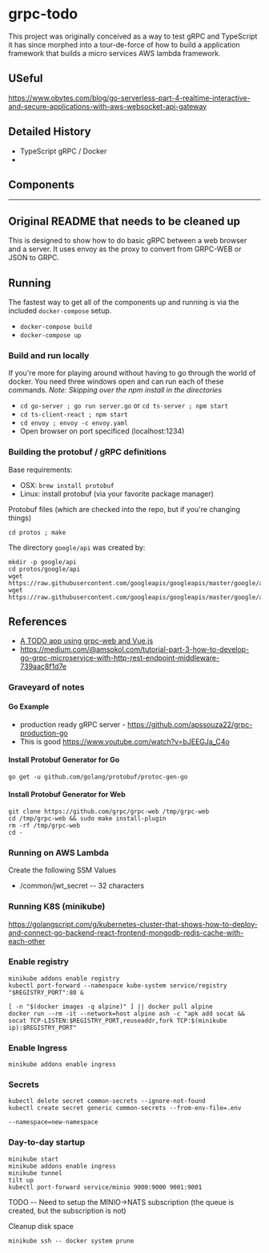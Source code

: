 # grpc-todo

This project was originally conceived as a way to test gRPC and TypeScript it has since
morphed into a tour-de-force of how to build a application framework that builds a 
micro services AWS lambda framework. 

## USeful

https://www.obytes.com/blog/go-serverless-part-4-realtime-interactive-and-secure-applications-with-aws-websocket-api-gateway

## Detailed History

* TypeScript gRPC / Docker
*  

## Components



---
## Original README that needs to be cleaned up 


This is designed to show how to do basic gRPC between a web browser and
a server. It uses envoy as the proxy to convert from GRPC-WEB or JSON to GRPC.

## Running

The fastest way to get all of the components up and running is via the included `docker-compose` setup.  

- `docker-compose build`
- `docker-compose up`

### Build and run locally

If you're more for playing around without having to go through the world of docker.  You need three windows open and can run each of these commands.  *Note: Skipping over the npm install in the directories*

- `cd go-server ; go run server.go`  or `cd ts-server ; npm start`
- `cd ts-client-react ; npm start`
- `cd envoy ; envoy -c envoy.yaml`
- Open browser on port specificed (localhost:1234)

### Building the protobuf / gRPC definitions

Base requirements:
* OSX: `brew install protobuf`
* Linux: install protobuf (via your favorite package manager)

Protobuf files (which are checked into the repo, but if you're changing things)

`cd protos ; make`

The directory `google/api` was created by:

    mkdir -p google/api
    cd protos/google/api
    wget https://raw.githubusercontent.com/googleapis/googleapis/master/google/api/annotations.proto
    wget https://raw.githubusercontent.com/googleapis/googleapis/master/google/api/http.proto

## References

- [A TODO app using grpc-web and Vue.js](https://medium.com/@aravindhanjay/a-todo-app-using-grpc-web-and-vue-js-4e0c18461a3e)
- https://medium.com/@amsokol.com/tutorial-part-3-how-to-develop-go-grpc-microservice-with-http-rest-endpoint-middleware-739aac8f1d7e

### Graveyard of notes


#### Go Example 
  - production ready gRPC server - https://github.com/apssouza22/grpc-production-go
  - This is good https://www.youtube.com/watch?v=bJEEGJa_C4o

#### Install Protobuf Generator for Go

```console
go get -u github.com/golang/protobuf/protoc-gen-go
```

#### Install Protobuf Generator for Web

```console
git clone https://github.com/grpc/grpc-web /tmp/grpc-web
cd /tmp/grpc-web && sudo make install-plugin
rm -rf /tmp/grpc-web
cd -
```


### Running on AWS Lambda

Create the following SSM Values

* /common/jwt_secret -- 32 characters

### Running K8S (minikube)

https://golangscript.com/g/kubernetes-cluster-that-shows-how-to-deploy-and-connect-go-backend-react-frontend-mongodb-redis-cache-with-each-other

### Enable registry

```
minikube addons enable registry
kubectl port-forward --namespace kube-system service/registry "$REGISTRY_PORT":80 &

[ -n "$(docker images -q alpine)" ] || docker pull alpine
docker run --rm -it --network=host alpine ash -c "apk add socat && socat TCP-LISTEN:$REGISTRY_PORT,reuseaddr,fork TCP:$(minikube ip):$REGISTRY_PORT"
```

### Enable Ingress

```
minikube addons enable ingress
```

### Secrets

```
kubectl delete secret common-secrets --ignore-not-found
kubectl create secret generic common-secrets --from-env-file=.env
```

    --namespace=new-namespace


### Day-to-day startup

```
minikube start
minikube addons enable ingress
minikube tunnel
tilt up
kubectl port-forward service/minio 9000:9000 9001:9001
```

TODO -- Need to setup the MINIO->NATS subscription (the queue is created, but the subscription is not)

Cleanup disk space
```
minikube ssh -- docker system prune
```
